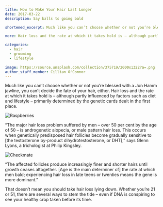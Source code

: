 ```yaml
---
title: How to Make Your Hair Last Longer
date: 2017-03-22
description: Say balls to going bald

shortened_excerpt: Much like you can’t choose whether or not you’re blessed with a Jon Hamm jawline, you can’t decide the fate of your hair, either.

more: Hair loss and the rate at which it takes hold is – although partly influenced by factors such as diet and lifestyle – primarily determined by the genetic cards dealt in the first place.

categories:
  - hair
  - grooming
  - lifestyle
  
image: https://source.unsplash.com/collection/375719/2000x1322?a=.png
author_staff_member: Cillian O'Connor
---
```


Much like you can’t choose whether or not you’re blessed with a Jon Hamm jawline, you can’t decide the fate of your hair, either. Hair loss and the rate at which it takes hold is – although partly influenced by factors such as diet and lifestyle – primarily determined by the genetic cards dealt in the first place.

![Raspberries](https://source.unsplash.com/random/1500x1001)

“The major hair loss problem suffered by men – over 50 per cent by the age of 50 – is androgenetic alopecia, or male pattern hair loss. This occurs when genetically predisposed hair follicles become gradually sensitive to [the testosterone by-product dihydrotestosterone, or DHT],” says Glenn Lyons, a trichologist at Philip Kingsley.

![Checkmate](https://source.unsplash.com/random/1500x1000)

“The affected follicles produce increasingly finer and shorter hairs until growth ceases altogether. [Age is the main determiner of] the rate at which men bald; experiencing hair loss in late teens or twenties means the gene is more dominant.”

That doesn’t mean you should take hair loss lying down. Whether you’re 21 or 51, there are several ways to stem the tide – even if DNA is conspiring to see your healthy crop taken before its time.
